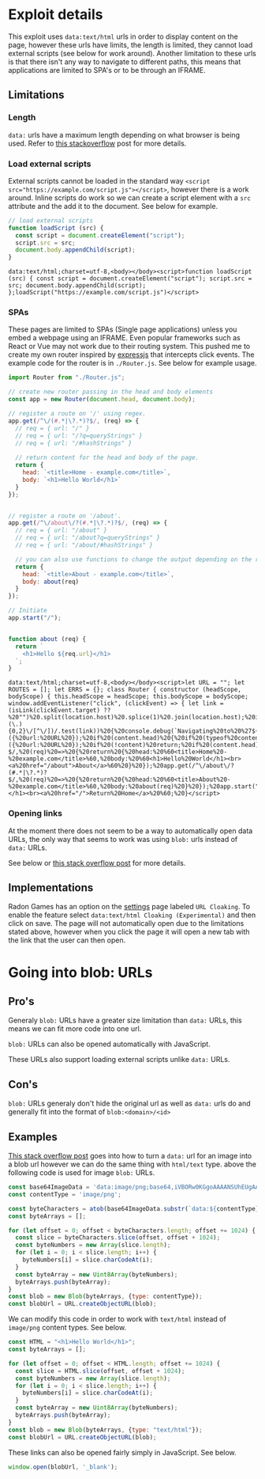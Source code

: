# Exploit details

This exploit uses `data:text/html` urls in order to display content on the page, however these urls have limits, the length is limited, they cannot load external scripts (see below for work around).
Another limitation to these urls is that there isn't any way to navigate to different paths, this means that applications are limited to SPA's or to be through an IFRAME.

## Limitations

### Length

`data:` urls have a maximum length depending on what browser is being used.
Refer to [this stackoverflow](https://stackoverflow.com/a/41755526/14635947) post for more details.

### Load external scripts

External scripts cannot be loaded in the standard way `<script src="https://example.com/script.js"></script>`,  however there is a work around.
Inline scripts do work so we can create a script element with a `src` attribute and the add it to the document. See below for example.

```js
// load external scripts
function loadScript (src) {
  const script = document.createElement("script");
  script.src = src;
  document.body.appendChild(script);
}
```

```
data:text/html;charset=utf-8,<body></body><script>function loadScript (src) { const script = document.createElement("script"); script.src = src; document.body.appendChild(script); };loadScript("https://example.com/script.js")</script>
```

### SPAs

These pages are limited to SPAs (Single page applications) unless you embed a webpage using an IFRAME.
Even popular frameworks such as React or Vue may not work due to their routing system.
This pushed me to create my own router inspired by [expressjs](https://expressjs.com/) that intercepts click events.
The example code for the router is in `./Router.js`. See below for example usage.

```js
import Router from "./Router.js";

// create new router passing in the head and body elements
const app = new Router(document.head, document.body);

// register a route on '/' using regex.
app.get(/^\/(#.*|\?.*)?$/, (req) => {
  // req = { url: "/" }
  // req = { url: "/?q=queryStrings" }
  // req = { url: "/#hashStrings" }
  
  // return content for the head and body of the page.
  return {
    head: `<title>Home - example.com</title>`,
    body: `<h1>Hello World</h1>`
  }
});


// register a route on '/about'.
app.get(/^\/about\/?(#.*|\?.*)?$/, (req) => {
  // req = { url: "/about" }
  // req = { url: "/about?q=queryStrings" }
  // req = { url: "/about/#hashStrings" }

  // you can also use functions to change the output depending on the request.
  return {
    head: `<title>About - example.com</title>`,
    body: about(req)
  }
});

// Initiate
app.start("/");


function about (req) {
  return `
    <h1>Hello ${req.url}</h1>
  `;
}
```

```
data:text/html;charset=utf-8,<body></body><script>let URL = ""; let ROUTES = []; let ERRS = {}; class Router { constructor (headScope, bodyScope) { this.headScope = headScope; this.bodyScope = bodyScope; window.addEventListener("click", (clickEvent) => { let link = (isLink(clickEvent.target) ??%20"")%20.split(location.host)%20.splice(1)%20.join(location.host);%20if%20(link)%20{%20if%20(/^(\/$|(\.){0,2}\/[^\/])/.test(link))%20{%20console.debug(`Navigating%20to%20%27${link}%27`);%20clickEvent.preventDefault();%20if%20(URL%20===%20link)%20return;%20URL%20=%20link;%20this.#navigate();%20}%20}%20});%20}%20get%20(regex,%20contentFn)%20{%20if%20(!regex%20instanceof%20RegExp)%20return%20console.error(new%20TypeError("First%20paramater%20must%20be%20of%20type%20RegExp."));%20if%20(typeof%20contentFn%20!==%20"function")%20return%20console.error(new%20TypeError("Seccond%20paramater%20must%20be%20of%20type%20Function."));%20ROUTES.push([regex,%20contentFn]);%20}%20err%20(code,%20contentFn)%20{%20if%20(isNaN(code))%20return%20console.error(new%20TypeError("First%20paramater%20must%20be%20of%20type%20Number."));%20if%20(typeof%20contentFn%20!==%20"function")%20return%20console.error(new%20TypeError("Seccond%20paramater%20must%20be%20of%20type%20Function."));%20ERRS[code]%20=%20contentFn;%20}%20start%20(url)%20{%20if%20(typeof%20url%20!==%20"string")%20return%20console.error(new%20TypeError("First%20paramater%20must%20be%20of%20type%20String."));%20URL%20=%20url;%20this.#navigate();%20}%20#navigate%20()%20{%20let%20s%20=%20false%20for%20(let%20i%20=%200;%20i%20<%20ROUTES.length;%20i++)%20{%20const%20route%20=%20ROUTES[i];%20if%20(route[0].test(URL))%20{%20const%20content%20=%20route[1]({%20url:%20URL%20});%20if%20(content.head)%20{%20if%20(typeof%20content.head%20!==%20"string")%20return%20console.error(new%20TypeError("Head%20must%20be%20of%20type%20String%20or%20Null."));%20this.headScope.innerHTML%20=%20content.head;%20}%20if%20(content.body)%20{%20if%20(typeof%20content.body%20!==%20"string")%20return%20console.error(new%20TypeError("Body%20must%20be%20of%20type%20String."));%20this.bodyScope.innerHTML%20=%20content.body;%20}%20else%20{%20return%20new%20TypeError("Body%20must%20be%20of%20type%20String.");%20}%20s%20=%20true;%20break;%20}%20}%20if%20(!s)%20{%20console.debug(%60Redirecting%20to%20404%60);%20const%20content%20=%20ERRS[404]({%20url:%20URL%20});%20if%20(!content)%20return;%20if%20(content.head)%20{%20if%20(typeof%20content.head%20!==%20"string")%20return%20console.error(new%20TypeError("Head%20must%20be%20of%20type%20String%20or%20Null."));%20this.headScope.innerHTML%20=%20content.head;%20}%20if%20(content.body)%20{%20if%20(typeof%20content.body%20!==%20"string")%20return%20console.error(new%20TypeError("Body%20must%20be%20of%20type%20String."));%20this.bodyScope.innerHTML%20=%20content.body;%20}%20else%20{%20return%20new%20TypeError("Body%20must%20be%20of%20type%20String.");%20}%20}%20}%20}%20function%20isLink%20(element)%20{%20const%20type%20=%20element.tagName.toLowerCase();%20if%20(type%20===%20"a")%20{%20const%20href%20=%20element.href;%20if%20(href)%20{%20return%20href;%20}%20else%20{%20return;%20}%20}%20else%20{%20const%20parent%20=%20element.parentElement;%20if%20(parent)%20{%20isLink(parent);%20}%20else%20{%20return;%20}%20}%20};%20const%20app%20=%20new%20Router(document.head,%20document.body);%20app.get(/^\/(#.*|\?.*)?$/,%20(req)%20=>%20{%20return%20{%20head:%20%60<title>Home%20-%20example.com</title>%60,%20body:%20%60<h1>Hello%20World</h1><br><a%20href="/about">About</a>%60%20}%20});%20app.get(/^\/about\/?(#.*|\?.*)?$/,%20(req)%20=>%20{%20return%20{%20head:%20%60<title>About%20-%20example.com</title>%60,%20body:%20about(req)%20}%20});%20app.start("/");%20function%20about%20(req)%20{%20return%20%60%20<h1>Hello%20${req.url}</h1><br><a%20href="/">Return%20Home</a>%20%60;%20}</script>
```

### Opening links

At the moment there does not seem to  be a way to automatically open data URLs, the only way that seems to work was using `blob:` urls instead of `data:` URLs.

See below or [this stack overflow post](https://stackoverflow.com/a/54466127/14635947) for more details.

## Implementations

Radon Games has an option on the [settings](https://radon.games/settings) page labeled `URL Cloaking`.
To enable the feature select `data:text/html Cloaking (Experimental)` and then click on save.
The page will not automatically open due to the limitations stated above, however when you click the page it will open a new tab with the link that the user can then open.

# Going into blob: URLs

## Pro's

Generaly `blob:` URLs have a greater size limitation than `data:` URLs, this means we can fit more code into one url.

`blob:` URLs can also be opened automatically with JavaScript.

These URLs also support loading external scripts unlike `data:` URLs.

## Con's

`blob:` URLs generaly don't hide the original url as well as `data:` urls do and generally fit into the format of `blob:<domain>/<id>`

## Examples

[This stack overflow post](https://stackoverflow.com/a/54466127/14635947) goes into how to turn a `data:` url for an image into a blob url however we can do the same thing with `html/text` type.
 above the following code is used for image `blob:` URLs.

```js
const base64ImageData = 'data:image/png;base64,iVBORw0KGgoAAAANSUhEUgAAAAUAAAAFCAYAAACNbyblAAAAHElEQVQI12P4//8/w38GIAXDIBKE0DHxgljNBAAO9TXL0Y4OHwAAAABJRU5ErkJggg==';
const contentType = 'image/png';

const byteCharacters = atob(base64ImageData.substr(`data:${contentType};base64,`.length));
const byteArrays = [];

for (let offset = 0; offset < byteCharacters.length; offset += 1024) {
  const slice = byteCharacters.slice(offset, offset + 1024);
  const byteNumbers = new Array(slice.length);
  for (let i = 0; i < slice.length; i++) {
    byteNumbers[i] = slice.charCodeAt(i);
  }
  const byteArray = new Uint8Array(byteNumbers);
  byteArrays.push(byteArray);
}
const blob = new Blob(byteArrays, {type: contentType});
const blobUrl = URL.createObjectURL(blob);
```

We can modify this code in order to work with `text/html` instead of `image/png` content types. See below.

```js
const HTML = "<h1>Hello World</h1>";
const byteArrays = [];

for (let offset = 0; offset < HTML.length; offset += 1024) {
  const slice = HTML.slice(offset, offset + 1024);
  const byteNumbers = new Array(slice.length);
  for (let i = 0; i < slice.length; i++) {
    byteNumbers[i] = slice.charCodeAt(i);
  }
  const byteArray = new Uint8Array(byteNumbers);
  byteArrays.push(byteArray);
}
const blob = new Blob(byteArrays, {type: "text/html"});
const blobUrl = URL.createObjectURL(blob);
```

These links can also be opened fairly simply in JavaScript. See below.

```js
window.open(blobUrl, '_blank');
```